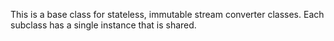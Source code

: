 This is a base class for stateless, immutable stream converter classes. Each subclass has a single instance that is shared.
